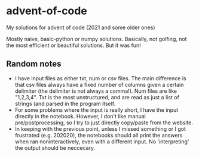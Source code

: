 # advent-of-code

My solutions for advent of code (2021 and some older ones)

Mostly naive, basic-python or numpy solutions. Basically, not golfing, not the most efficient or beautiful solutions. But it was fun!


## Random notes

- I have input files as either txt, num or csv files. The main difference is that csv files always have a fixed number of columns given a certain delimiter (the delimiter is not always a comma!). Num files are like "1,2,3,4". Txt is the most unstructured, and are read as just a list of strings (and parsed in the program itself.
- For some problems where the input is really short, I have the input directly in the notebook. However, I don't like manual pre/postprocessing, so I try to just directly copy/paste from the website.
- In keeping with the previous point, unless I missed something or I got frustrated (e.g. 202020), the notebooks should all print the answers when ran noninteractively, even with a different input. No 'interpreting' the output should be neccecary.
